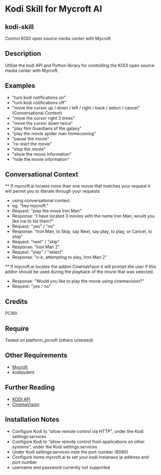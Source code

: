 # Kodi Skill for Mycroft AI
## kodi-skill
Control KODI open source media center with Mycroft

## Description 
Utilize the kodi API and Python library for controlling the KODI open source media center with Mycroft.
## Examples 
* "turn kodi notifications on"
* "turn kodi notifications off"
* "move the cursor up / down / left / right / back / select / cancel" (Conversational Context)
* "move the cursor right 3 times"
* "move the cursor down twice"
* "play film Guardians of the galaxy"
* "play the movie spider man homecoming"
* "pause the movie"
* "re-start the movie"
* "stop the movie"
* "show the movie information"
* "hide the movie information"
## Conversational Context
** If mycroft.ai locates more than one movie that matches your request it will permit you to itterate through your requests
* using conversational context.
* eg. "hey mycroft:"
* Request: "play the move Iron Man"
* Response: "I have located 3 movies with the name Iron Man, would you like me to list them?"
* Request: "yes" / "no"
* Response: "Iron Man, to Skip, say Next, say play, to play, or Cancel, to stop"
* Request: "next" / "skip"
* Response: "Iron Man 2"
* Request: "play" / "select"
* Response: "o-k, attempting to play, Iron Man 2"

** If mycroft.ai locates the addon CinemaVision it will prompt the user if this addon should be used during the 
playback of the movie that was selected.
* Response: "Would you like to play the movie using cinemavision?"
* Request: "yes / no"
## Credits
PCWii
## Require 
Tested on platform_picroft (others untested) 
## Other Requirements
- [Mycroft](https://docs.mycroft.ai/installing.and.running/installation)
- kodipydent
## Further Reading
- [KODI API](https://kodi.wiki/index.php?title=JSON-RPC_API/v8)
- [CinemaVision](https://kodi.wiki/view/Add-on:CinemaVision)
## Installation Notes
- Configure Kodi to “allow remote control via HTTP”, under the Kodi settings:services
- Configure Kodi to “allow remote control from applications on other systems”, under the Kodi settings:services
- Under Kodi settings:services note the port number (8080)
- Configure home.mycroft.ai to set your kodi instanace ip address and port number
- username and password currently not supported

